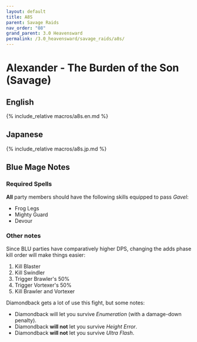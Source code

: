 ```yaml
---
layout: default
title: A8S
parent: Savage Raids
nav_order: "08"
grand_parent: 3.0 Heavensward
permalink: /3.0_heavensward/savage_raids/a8s/
---
```


# Alexander - The Burden of the Son (Savage)

## English

{% include_relative macros/a8s.en.md %}

## Japanese

{% include_relative macros/a8s.jp.md %}

## Blue Mage Notes

### Required Spells

**All** party members should have the following skills equipped to pass
*Gavel*:

- Frog Legs
- Mighty Guard
- Devour

### Other notes

Since BLU parties have comparatively higher DPS, changing the adds phase kill
order will make things easier:

1. Kill Blaster
2. Kill Swindler
3. Trigger Brawler's 50%
4. Trigger Vortexer's 50%
5. Kill Brawler and Vortexer

Diamondback gets a lot of use this fight, but some notes:

- Diamondback will let you survive *Enumeration* (with a damage-down penalty).
- Diamondback **will not** let you survive *Height Error*.
- Diamondback **will not** let you survive *Ultra Flash*.

<script data-goatcounter="https://xivjpraids.goatcounter.com/count"
        async src="//gc.zgo.at/count.js"></script>
